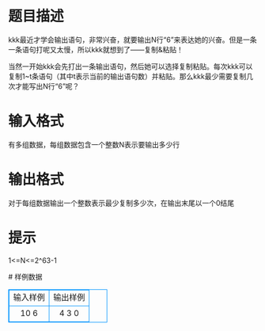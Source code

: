 # 

 
 # 题目描述 
<p>kkk最近才学会输出语句，非常兴奋，就要输出N行&ldquo;6&rdquo;来表达她的兴奋。但是一条一条语句打呢又太慢，所以kkk就想到了&mdash;&mdash;复制&amp;粘贴！</p>

<p>当然一开始kkk会先打出一条输出语句，然后她可以选择复制粘贴。每次kkk可以复制1~t条语句（其中t表示当前的输出语句数）并粘贴。那么kkk最少需要复制几次才能写出N行&ldquo;6&rdquo;呢？</p> 

 
 # 输入格式 
<p>有多组数据，每组数据包含一个整数N表示要输出多少行</p> 

 
 # 输出格式 
<p>对于每组数据输出一个整数表示最少复制多少次，在输出末尾以一个0结尾</p> 

 
 # 提示 
<p>1&lt;=N&lt;=2^63-1</p> 
# 样例数据
<style>
        table,table tr th, table tr td { border:1px solid #0094ff; }
        table { width: 200px; min-height: 25px; line-height: 25px; text-align: center; border-collapse: collapse;}   
    </style>
<table>
	<tr>
		<td>输入样例</td>
		<td>输出样例</td>
	</tr>
<tr><td>10
6</td><td>4
3
0</td></tr></table>
